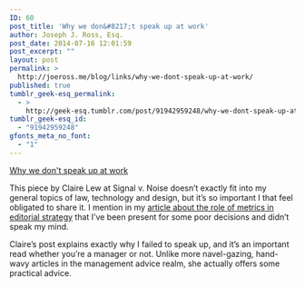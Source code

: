 ```yaml
---
ID: 60
post_title: 'Why we don&#8217;t speak up at work'
author: Joseph J. Ross, Esq.
post_date: 2014-07-16 12:01:59
post_excerpt: ""
layout: post
permalink: >
  http://joeross.me/blog/links/why-we-dont-speak-up-at-work/
published: true
tumblr_geek-esq_permalink:
  - >
    http://geek-esq.tumblr.com/post/91942959248/why-we-dont-speak-up-at-work
tumblr_geek-esq_id:
  - "91942959248"
gfonts_meta_no_font:
  - "1"
---
```

<a href='http://signalvnoise.com/posts/3760-why-we-dont-speak-up-at-work'>Why we don't speak up at work</a><div class="link_description"><p>This piece by Claire Lew at Signal v. Noise doesn&#8217;t exactly fit into my general topics of law, technology and design, but it&#8217;s so important I that feel obligated to share it. I mention in my <a href="http://joeross.me/post/90549983215/perverting-the-metric-the-role-of-metrics-in-editorial" target="_blank">article about the role of metrics in editorial strategy</a> that I&#8217;ve been present for some poor decisions and didn&#8217;t speak my mind.</p>

<p>Claire&#8217;s post explains exactly why I failed to speak up, and it&#8217;s an important read whether you&#8217;re a manager or not. Unlike more navel-gazing, hand-wavy articles in the management advice realm, she actually offers some practical advice.</p></div>